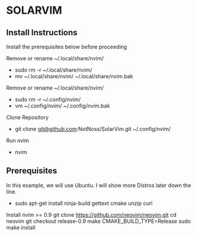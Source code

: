 # SOLARVIM 

## Install Instructions
Install the prerequisites below before proceeding

Remove or rename ~/.local/share/nvim/
- sudo rm -r ~/.local/share/nvim/
- mv ~/.local/share/nvim/ ~/.local/share/nvim.bak

Remove or rename ~/.local/share/nvim/
- sudo rm -r ~/.config/nvim/
- vm ~/.config/nvim/ ~/.config/nvim.bak

Clone Repository
- git clone git@github.com:NotNoss/SolarVim.git ~/.config/nvim/

Run nvim
- nvim

## Prerequisites
In this example, we will use Ubuntu. I will show more Distros later down the line.

- sudo apt-get install ninja-build gettext cmake unzip curl

Install nvim >= 0.9
git clone https://github.com/neovim/neovim.git
cd neovim
git checkout release-0.9
make CMAKE_BUILD_TYPE=Release
sudo make install
